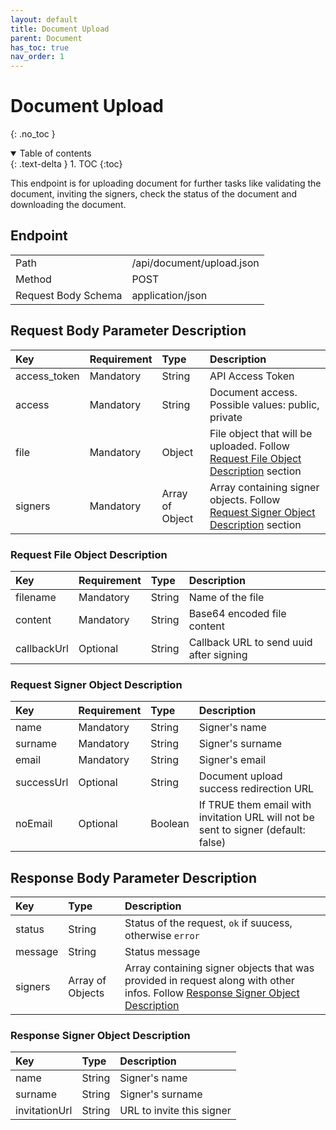 ```yaml
---
layout: default
title: Document Upload
parent: Document
has_toc: true
nav_order: 1
---
```


# Document Upload
{: .no_toc }

<details open markdown="block">
  <summary>
    Table of contents
  </summary>
  {: .text-delta }
1. TOC
{:toc}
</details>

This endpoint is for uploading document for further tasks like validating the document, inviting the signers, check the status of the document and downloading the document.

## Endpoint

<table>
  <tbody>
    <tr>
      <td>Path</td>
      <td>/api/document/upload.json</td>
    </tr>
    <tr>
      <td>Method</td>
      <td>POST</td>
    </tr>
    <tr>
      <td>Request Body Schema</td>
      <td>application/json</td>
    </tr>
  </tbody>
</table>

## Request Body Parameter Description

| Key          |  Requirement | Type            | Description                                                                                                             |
| :---         |  :---        | :---            | :---                                                                                                                    |
| access_token |  Mandatory   | String          | API Access Token                                                                                                        |
| access       |  Mandatory   | String          | Document access. Possible values: public, private                                                                       |
| file         |  Mandatory   | Object          | File object that will be uploaded. Follow [Request File Object Description](#request-file-object-description) section   |
| signers      |  Mandatory   | Array of Object | Array containing signer objects. Follow [Request Signer Object Description](#request-signer-object-description) section |

### Request File Object Description

| Key          | Requirement | Type    | Description                             |
| :---         | :---        | :---    | :---                                    |
| filename     | Mandatory   | String  | Name of the file                        |
| content      | Mandatory   | String  | Base64 encoded file content             |
| callbackUrl  | Optional    | String  | Callback URL to send uuid after signing |

### Request Signer Object Description

| Key        | Requirement | Type    | Description                                                                        |
| :---       | :---        | :---    | :---                                                                               |
| name       | Mandatory   | String  | Signer's name                                                                      |
| surname    | Mandatory   | String  | Signer's surname                                                                   |
| email      | Mandatory   | String  | Signer's email                                                                     |
| successUrl | Optional    | String  | Document upload success redirection URL                                            |
| noEmail    | Optional    | Boolean | If TRUE them email with invitation URL will not be sent to signer (default: false) |

## Response Body Parameter Description

| Key      | Type              | Description                                                                                                                                                             |
| :---     | :---              | :---                                                                                                                                                                   |
| status   | String            | Status of the request, `ok` if suucess, otherwise `error`                                                                                                               |
| message  | String            | Status message                                                                                                                                                         |
| signers  | Array of Objects  | Array containing signer objects that was provided in request along with other infos. Follow [Response Signer Object Description](#response-signer-object-description) |

### Response Signer Object Description

| Key            | Type    | Description               |
| :---           | :---    | :---                      |
| name           | String  | Signer's name             |
| surname        | String  | Signer's surname          |
| invitationUrl  | String  | URL to invite this signer |

